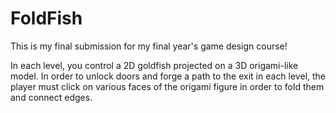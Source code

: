 # FoldFish

This is my final submission for my final year's game design course! 

In each level, you control a 2D goldfish projected on a 3D origami-like model. In order to unlock doors and forge a path to the exit in each level, the player must click on various faces of the origami figure in order to fold them and connect edges.
